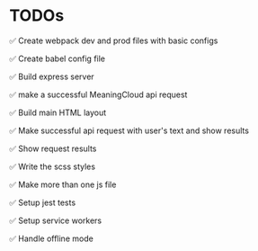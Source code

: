 # TODOs

✅ Create webpack dev and prod files with basic configs

✅ Create babel config file

✅ Build express server

✅ make a successful MeaningCloud api request

✅ Build main HTML layout

✅ Make successful api request with user's text and show results

✅ Show request results

✅ Write the scss styles

✅ Make more than one js file

✅ Setup jest tests

✅ Setup service workers

✅ Handle offline mode
